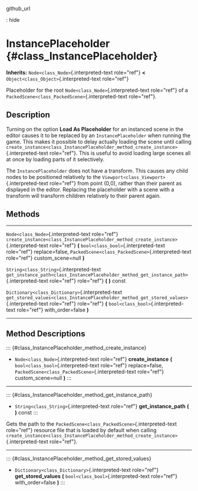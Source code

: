 github\_url

:   hide

InstancePlaceholder {#class_InstancePlaceholder}
===================

**Inherits:** `Node<class_Node>`{.interpreted-text role="ref"} **\<**
`Object<class_Object>`{.interpreted-text role="ref"}

Placeholder for the root `Node<class_Node>`{.interpreted-text
role="ref"} of a `PackedScene<class_PackedScene>`{.interpreted-text
role="ref"}.

Description
-----------

Turning on the option **Load As Placeholder** for an instanced scene in
the editor causes it to be replaced by an `InstancePlaceholder` when
running the game. This makes it possible to delay actually loading the
scene until calling
`create_instance<class_InstancePlaceholder_method_create_instance>`{.interpreted-text
role="ref"}. This is useful to avoid loading large scenes all at once by
loading parts of it selectively.

The `InstancePlaceholder` does not have a transform. This causes any
child nodes to be positioned relatively to the
`Viewport<class_Viewport>`{.interpreted-text role="ref"} from point
(0,0), rather than their parent as displayed in the editor. Replacing
the placeholder with a scene with a transform will transform children
relatively to their parent again.

Methods
-------

  -------------------------------------------------- -------------------------------------------------------------------------------------------
  `Node<class_Node>`{.interpreted-text role="ref"}   `create_instance<class_InstancePlaceholder_method_create_instance>`{.interpreted-text
                                                     role="ref"} **(** `bool<class_bool>`{.interpreted-text role="ref"} replace=false,
                                                     `PackedScene<class_PackedScene>`{.interpreted-text role="ref"} custom\_scene=null **)**

  `String<class_String>`{.interpreted-text           `get_instance_path<class_InstancePlaceholder_method_get_instance_path>`{.interpreted-text
  role="ref"}                                        role="ref"} **(** **)** const

  `Dictionary<class_Dictionary>`{.interpreted-text   `get_stored_values<class_InstancePlaceholder_method_get_stored_values>`{.interpreted-text
  role="ref"}                                        role="ref"} **(** `bool<class_bool>`{.interpreted-text role="ref"} with\_order=false **)**
  -------------------------------------------------- -------------------------------------------------------------------------------------------

Method Descriptions
-------------------

::: {#class_InstancePlaceholder_method_create_instance}
-   `Node<class_Node>`{.interpreted-text role="ref"}
    **create\_instance** **(** `bool<class_bool>`{.interpreted-text
    role="ref"} replace=false,
    `PackedScene<class_PackedScene>`{.interpreted-text role="ref"}
    custom\_scene=null **)**
:::

------------------------------------------------------------------------

::: {#class_InstancePlaceholder_method_get_instance_path}
-   `String<class_String>`{.interpreted-text role="ref"}
    **get\_instance\_path** **(** **)** const
:::

Gets the path to the `PackedScene<class_PackedScene>`{.interpreted-text
role="ref"} resource file that is loaded by default when calling
`create_instance<class_InstancePlaceholder_method_create_instance>`{.interpreted-text
role="ref"}.

------------------------------------------------------------------------

::: {#class_InstancePlaceholder_method_get_stored_values}
-   `Dictionary<class_Dictionary>`{.interpreted-text role="ref"}
    **get\_stored\_values** **(** `bool<class_bool>`{.interpreted-text
    role="ref"} with\_order=false **)**
:::
